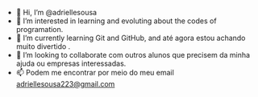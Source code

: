 - 👋 Hi, I’m @adriellesousa
- 👀 I’m interested in learning and evoluting about the codes of programation.
- 🌱 I’m currently learning Git and GitHub, and até agora estou achando muito divertido .
- 💞️ I’m looking to collaborate com outros alunos que precisem da minha ajuda ou empresas interessadas.
-  📫 Podem me encontrar por meio do meu email  adriellesousa223@gmail.com

<!--
adriellesousa/adriellesousa is a ✨ special ✨ repository because its `README.md` (this file) appears on your GitHub profile.
You can click the Preview link to take a look at your changes.
--->
